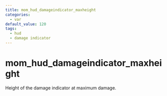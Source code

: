 ```yaml
---
title: mom_hud_damageindicator_maxheight
categories:
  - var
default_value: 120
tags:
  - hud
  - damage indicator
---
```


# mom_hud_damageindicator_maxheight

Height of the damage indicator at maximum damage.
